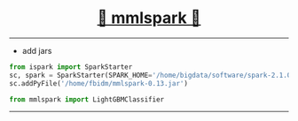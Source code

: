 [<h1 align = "center">:rocket: mmlspark :facepunch:</h1>][0]

---
- add jars
```python
from ispark import SparkStarter
sc, spark = SparkStarter(SPARK_HOME='/home/bigdata/software/spark-2.1.0.7-bin-2.4.0.10').sc_spark
sc.addPyFile('/home/fbidm/mmlspark-0.13.jar')

from mmlspark import LightGBMClassifier
```






---
[0]: https://github.com/Azure/mmlspark

